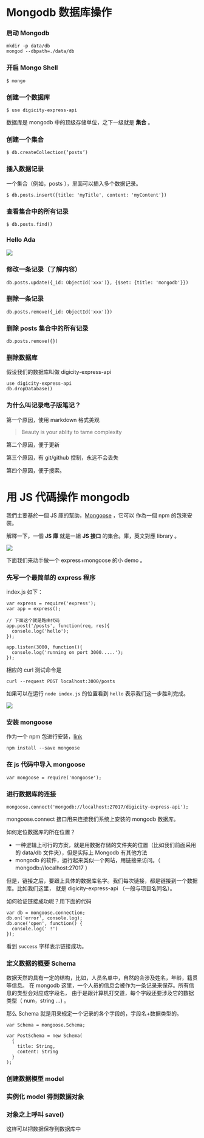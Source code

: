 # Mongodb 数据库操作


### 启动 Mongodb

```
mkdir -p data/db
mongod --dbpath=./data/db
```

### 开启 Mongo Shell

```
$ mongo
```

### 创建一个数据库

```
$ use digicity-express-api
```

数据库是 mongodb 中的顶级存储单位，之下一级就是 **集合** 。

### 创建一个集合

```
$ db.createCollection(‘posts’)
```

### 插入数据记录


一个集合（例如，posts ），里面可以插入多个数据记录。

```
$ db.posts.insert({title: 'myTitle', content: 'myContent'})
```

### 查看集合中的所有记录

```
$ db.posts.find()
```

### Hello Ada

![](https://github.com/happypeter/digicity-express-api/blob/master/doc/img/001-ada.png?raw=true)

### 修改一条记录（了解内容）

```
db.posts.update({_id: ObjectId('xxx')}, {$set: {title: 'mongodb'}})
```

### 删除一条记录

```
db.posts.remove({_id: ObjectId('xxx')})
```
### 删除 posts 集合中的所有记录

```
db.posts.remove({})
```

### 删除数据库

假设我们的数据库叫做 digicity-express-api

```
use digicity-express-api
db.dropDatabase()
```


### 为什么叫记录电子版笔记？

第一个原因，使用 markdown 格式美观

>Beauty is your ablity to tame complexity

第二个原因，便于更新

第三个原因，有 git/github 控制，永远不会丢失

第四个原因，便于搜索。


# 用 JS 代碼操作 mongodb

我們主要基於一個 JS 庫的幫助，[Mongoose](http://mongoosejs.com/) ，它可以
作為一個 npm 的包來安裝。

解釋一下，一個 **JS 庫** 就是一組 **JS 接口** 的集合。庫，英文對應 library 。


![](https://github.com/happypeter/digicity-express-api/blob/master/doc/img/002-mongoose.png?raw=true)

下面我们来动手做一个 express+mongoose 的小 demo 。


### 先写一个最简单的 express 程序

index.js 如下：

```
var express = require('express');
var app = express();

// 下面这个就是路由代码
app.post('/posts', function(req, res){
  console.log('hello');
});

app.listen(3000, function(){
  console.log('running on port 3000.....');
});
```

相应的 curl 测试命令是


```
curl --request POST localhost:3000/posts
```

如果可以在运行 `node index.js` 的位置看到 `hello` 表示我们这一步胜利完成。

![](https://github.com/happypeter/digicity-express-api/blob/master/doc/img/003-curl.png?raw=true)


### 安装 mongoose

作为一个 npm 包进行安装，[link](https://www.npmjs.com/package/mongoose)

```
npm install --save mongoose
```

### 在 js 代码中导入 mongoose

```
var mongoose = require('mongoose');
```

### 进行数据库的连接

```
mongoose.connect('mongodb://localhost:27017/digicity-express-api');
```

mongoose.connect 接口用来连接我们系统上安装的 mongodb 数据库。

如何定位数据库的所在位置？

- 一种逻辑上可行的方案，就是用数据存储的文件夹的位置（比如我们前面采用的 data/db 文件夹），但是实际上 Mongodb 有其他方法
- mongodb 的软件，运行起来类似一个网站，用链接来访问。（ mongodb://localhost:27017 ）

但是，链接之后，要跟上具体的数据库名字。我们每次链接，都是链接到一个数据库。比如我们这里，
就是 digicity-express-api （一般与项目名同名）。

如何验证链接成功呢？用下面的代码

```
var db = mongoose.connection;
db.on('error', console.log);
db.once('open', function() {
  console.log(' !')
});
```

看到 `success` 字样表示链接成功。


### 定义数据的概要 Schema

数据天然的具有一定的结构，比如，人员名单中，自然的会涉及姓名，年龄，籍贯等信息。
在 mongodb 这里，一个人员的信息会被作为一条记录来保存。所有信息的类型会对应成字段名，
由于是跟计算机打交道，每个字段还要涉及它的数据类型（ num，string ...) 。

那么 Schema 就是用来规定一个记录的各个字段的，字段名+数据类型的。

```
var Schema = mongoose.Schema;

var PostSchema = new Schema(
  {
    title: String,
    content: String
  }
);
```


### 创建数据模型 model

### 实例化 model 得到数据对象

### 对象之上呼叫 save()

这样可以把数据保存到数据库中
